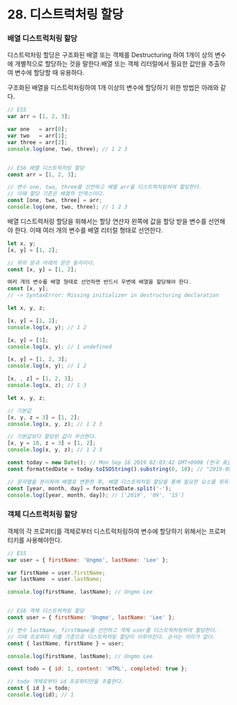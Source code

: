 # 28. 디스트럭처링 할당

### 배열 디스트럭처링 할당

디스트럭처링 할당은 구조화된 배열 또는 객체를  Destructuring 하여 1개이 상의 변수에 개별적으로 할당하는 것을 말한다.배열 또는 객체 리터럴에서 필요한 값만을 추출하여 변수에 할당할 때 유용하다.

구조화된 배열을 디스트럭처링하여 1개 이상의 변수에 할당하기 위한 방법은 아래와 같다.

```javascript
// ES5
var arr = [1, 2, 3];

var one   = arr[0];
var two   = arr[1];
var three = arr[2];
console.log(one, two, three); // 1 2 3


// ES6 배열 디스트럭처링 할당
const arr = [1, 2, 3];

// 변수 one, two, three를 선언하고 배열 arr을 디스트럭처링하여 할당한다.
// 이때 할당 기준은 배열의 인덱스이다.
const [one, two, three] = arr;
console.log(one, two, three); // 1 2 3
```

배열 디스트럭처링 할당을 위해서는 할당 연산자 왼쪽에 값을 할당 받을 변수를 선언해야 한다. 이때 여러 개의 변수를 배열 리터럴 형태로 선언한다.

```javascript
let x, y;
[x, y] = [1, 2];

// 위의 문과 아래의 문은 동치이다.
const [x, y] = [1, 2];

여러 개의 변수를 배열 형태로 선언하면 반드시 우변에 배열을 할당해야 한다.
const [x, y];
// -> SyntaxError: Missing initializer in destructuring declaration
```

```javascript
let x, y, z;

[x, y] = [1, 2];
console.log(x, y); // 1 2

[x, y] = [1];
console.log(x, y); // 1 undefined

[x, y] = [1, 2, 3];
console.log(x, y); // 1 2

[x, , z] = [1, 2, 3];
console.log(x, z); // 1 3
```

```javascript
let x, y, z;

// 기본값
[x, y, z = 3] = [1, 2];
console.log(x, y, z); // 1 2 3

// 기본값보다 할당된 값이 우선한다.
[x, y = 10, z = 3] = [1, 2];
console.log(x, y, z); // 1 2 3
```

```javascript
const today = new Date(); // Mon Sep 16 2019 02:03:42 GMT+0900 (한국 표준시)
const formattedDate = today.toISOString().substring(0, 10); // "2019-09-15"

// 문자열을 분리하여 배열로 변환한 후, 배열 디스트럭처링 할당을 통해 필요한 요소를 취득한다.
const [year, month, day] = formattedDate.split('-');
console.log([year, month, day]); // ['2019', '09', '15']
```

### 객체 디스트럭처링 할당

객체의 각 프로퍼티를 객체로부터 디스트럭처링하여 변수에 할당하기 위해서는 프로퍼티키를 사용해야한다.

```javascript
// ES5
var user = { firstName: 'Ungmo', lastName: 'Lee' };

var firstName = user.firstName;
var lastName  = user.lastName;

console.log(firstName, lastName); // Ungmo Lee


// ES6 객체 디스트럭처링 할당
const user = { firstName: 'Ungmo', lastName: 'Lee' };

// 변수 lastName, firstName을 선언하고 객체 user를 디스트럭처링하여 할당한다.
// 이때 프로퍼티 키를 기준으로 디스트럭처링 할당이 이루어진다. 순서는 의미가 없다.
const { lastName, firstName } = user;

console.log(firstName, lastName); // Ungmo Lee
```

```javascript
const todo = { id: 1, content: 'HTML', completed: true };

// todo 객체로부터 id 프로퍼티만을 추출한다.
const { id } = todo;
console.log(id); // 1
```

